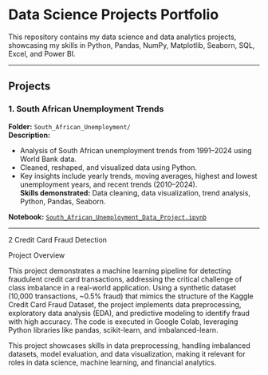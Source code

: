 # Data Science Projects Portfolio

This repository contains my data science and data analytics projects, showcasing my skills in Python, Pandas, NumPy, Matplotlib, Seaborn, SQL, Excel, and Power BI.

---

## Projects

### 1. South African Unemployment Trends
**Folder:** `South_African_Unemployment/`  
**Description:**  
- Analysis of South African unemployment trends from 1991–2024 using World Bank data.  
- Cleaned, reshaped, and visualized data using Python.  
- Key insights include yearly trends, moving averages, highest and lowest unemployment years, and recent trends (2010–2024).  
**Skills demonstrated:** Data cleaning, data visualization, trend analysis, Python, Pandas, Seaborn.  

**Notebook:** [`South_African_Unemployment_Data_Project.ipynb`](South_African_Unemployment/South_African_Unemployment_Data_Project.ipynb)

---

2 Credit Card Fraud Detection

Project Overview

This project demonstrates a machine learning pipeline for detecting fraudulent credit card transactions, addressing the critical challenge of class imbalance in a real-world application. Using a synthetic dataset (10,000 transactions, ~0.5% fraud) that mimics the structure of the Kaggle Credit Card Fraud Dataset, the project implements data preprocessing, exploratory data analysis (EDA), and predictive modeling to identify fraud with high accuracy. The code is executed in Google Colab, leveraging Python libraries like pandas, scikit-learn, and imbalanced-learn.

This project showcases skills in data preprocessing, handling imbalanced datasets, model evaluation, and data visualization, making it relevant for roles in data science, machine learning, and financial analytics.

